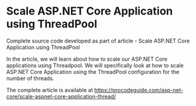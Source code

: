 # Scale ASP.NET Core Application using ThreadPool
Complete source code developed as part of article - Scale ASP.NET Core Application using ThreadPool

In the article, we will learn about how to scale our ASP.NET Core applications using Threadpool. We will specifically look at how to scale ASP.NET Core Application using the ThreadPool configuration for the number of threads.

The complete article is available at https://procodeguide.com/asp-net-core/scale-aspnet-core-application-thread/
